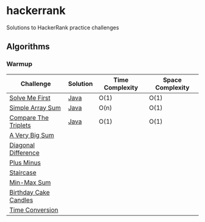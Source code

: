 # hackerrank #
Solutions to HackerRank practice challenges

## Algorithms ##
### Warmup ###
| Challenge        | Solution      | Time Complexity | Space Complexity |
| ---------------- | ------------- | --------------- | ---------------- |
| [Solve Me First](https://www.hackerrank.com/challenges/solve-me-first) | [Java](https://github.com/oknowles/hackerrank/blob/master/algorithms/warmup/SolveMeFirst.java) | O(1) | O(1) |
| [Simple Array Sum](https://www.hackerrank.com/challenges/simple-array-sum)      | [Java](https://github.com/oknowles/hackerrank/blob/master/algorithms/warmup/SimpleArraySum.java) | O(n) | O(1) |
| [Compare The Triplets](https://www.hackerrank.com/challenges/compare-the-triplets)  | [Java](https://github.com/oknowles/hackerrank/blob/master/algorithms/warmup/CompareTheTriplets.java) | O(1) | O(1) |
| [A Very Big Sum](https://www.hackerrank.com/challenges/a-very-big-sum)  ||||
| [Diagonal Difference](https://www.hackerrank.com/challenges/diagonal-difference)  ||||
| [Plus Minus](https://www.hackerrank.com/challenges/plus-minus)  ||||
| [Staircase](https://www.hackerrank.com/challenges/staircase)  ||||
| [Min-Max Sum](https://www.hackerrank.com/challenges/mini-max-sum) ||||
| [Birthday Cake Candles](https://www.hackerrank.com/challenges/birthday-cake-candles)  ||||
| [Time Conversion](https://www.hackerrank.com/challenges/time-conversion)  ||||
